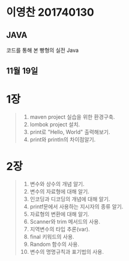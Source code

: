 # 이영찬 201740130
## JAVA
코드를 통해 본 빵형의 실전 Java

## 11월 19일
# 1장
>1. maven project 실습을 위한 환경구축.
>2. lombok project 설치.
>3. print로 "Hello, World" 출력해보기.
>4. print와 println의 차이점알기.

# 2장
>1. 변수와 상수의 개념 알기.
>2. 변수의 자료형에 대해 알기.
>3. 인코딩과 디코딩의 개념에 대해 알기.
>4. printf문에서 사용하는 지시자의 종류 알기.
>5. 자료형의 변환에 대해 알기.
>6. Scanner와 trim 메서드의 사용.
>7. 지역변수의 타입 추론(var).
>8. final 키워드의 사용.
>9. Random 함수의 사용.
>10. 변수의 명명규칙과 표기법의 사용.